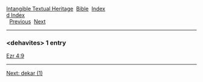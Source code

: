 [Intangible Textual Heritage](../../index)  [Bible](../index) 
[Index](index)   
[d Index](_d_)  
  [Previous](c02975)  [Next](c02977) 

------------------------------------------------------------------------

### &lt;dehavites&gt; 1 entry

[Ezr 4:9](../kjv/ezr004.htm#009)  

------------------------------------------------------------------------

[Next: dekar (1)](c02977)
